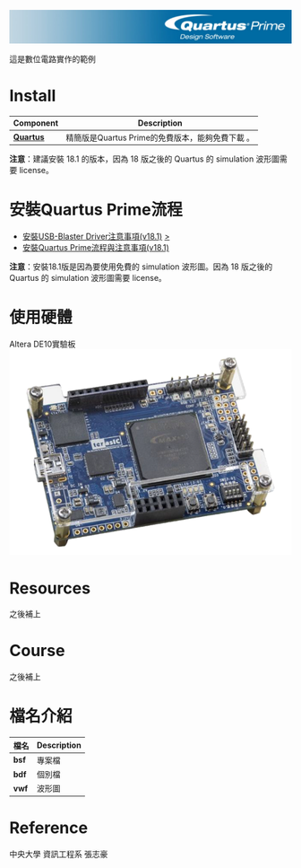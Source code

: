 ![Quartus Logo](assets/quartus-Prime-banner.jpg)

這是數位電路實作的範例

# Install
 Component | Description |
| ---- | --- |
| [**Quartus**](https://www.intel.com.tw/content/www/tw/zh/products/details/fpga/development-tools/quartus-prime/resource.html) | 精簡版是Quartus Prime的免費版本，能夠免費下載 。

**注意**：建議安裝 18.1 的版本，因為 18 版之後的 Quartus 的 simulation 波形圖需要 license。

# 安裝Quartus Prime流程
* [安裝USB-Blaster Driver注意事項(v18.1)](https://wp.chih-hao.synology.me/?p=354) [>](assets\installQuartus\installQuartus.md)
* [安裝Quartus Prime流程與注意事項(v18.1)](https://wp.chih-hao.synology.me/?p=350)

**注意**：安裝18.1版是因為要使用免費的 simulation 波形圖。因為 18 版之後的 Quartus 的 simulation 波形圖需要 license。

# 使用硬體
Altera DE10實驗板
![FPGA](assets\145793188.png)

# Resources
之後補上

# Course
之後補上

# 檔名介紹
 檔名 | Description |
| ---- | --- |
| **bsf** | 專案檔 |
| **bdf** | 個別檔 |
| **vwf** | 波形圖 |

# Reference
中央大學 資訊工程系 張志豪
